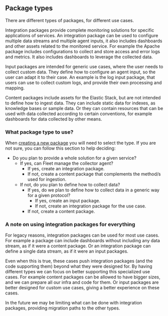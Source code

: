 ## Package types

There are different types of packages, for different use cases.

Integration packages provide complete monitoring solutions for specific
applications of services. An integration package can be used to configure
multiple data streams and multiple agent inputs, it also includes dashboards
and other assets related to the monitored service.
For example the Apache package includes configurations to collect and store
access and error logs and metrics. It also includes dashboards to leverage the
collected data.

Input packages are intended for generic use cases, where the user needs to
collect custom data. They define how to configure an agent input, so the user
can adapt it to their case. An example is the log input package, that users can
use to collect custom logs, and provide their own processing and mapping.

Content packages include assets for the Elastic Stack, but are not intended to
define how to ingest data. They can include static data for indexes, as
knowledge bases or sample data. Or they can contain resources that can be used
with data collected according to certain conventions, for example dashboards for
data collected by other means.

### What package type to use?

When [creating a new package](./create_new_package.md) you will need to select
the type. If you are not sure, you can follow this section to help deciding:

* Do you plan to provide a whole solution for a given service?
  * If yes, can Fleet manage the collector agent?
    * If yes, create an integration package.
    * If not, create a content package that complements the method/s used for ingestion.
  * If not, do you plan to define how to collect data?
    * If yes, do we plan to define how to collect data in a generic way for a given protocol?
      * If yes, create an input package.
      * If not, create an integration package for the use case.
    * If not, create a content package.

### A note on using integration packages for everything

For legacy reasons, integration packages can be used for most use cases. For
example a package can include dashboards without including any data stream, as
if it were a content package. Or an integration package can define a single data
stream, as if it were an input packages.

Even when this is true, these cases push integration packages (and the code
supporting them) beyond what they were designed for. By having different types
we can focus on better supporting this specialized use cases. For example content
packages can be allowed to have bigger sizes, and we can prepare all our infra
and code for them. Or input packages are better designed for custom use cases,
giving a better experience on these cases.

In the future we may be limiting what can be done with integration packages,
providing migration paths to the other types.


